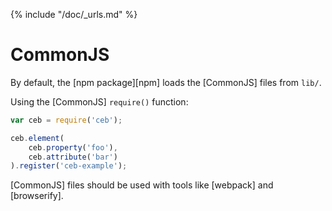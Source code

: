 {% include "/doc/_urls.md" %}
# CommonJS

By default, the [npm package][npm] loads the [CommonJS] files from `lib/`.

Using the [CommonJS] `require()` function:
```javascript
var ceb = require('ceb');

ceb.element(
    ceb.property('foo'),
    ceb.attribute('bar')
).register('ceb-example');
```

[CommonJS] files should be used with tools like [webpack] and [browserify].
